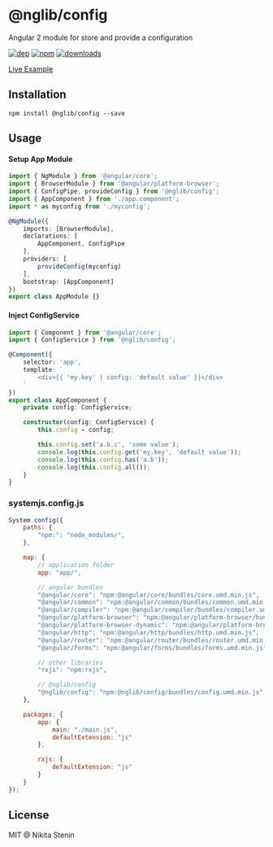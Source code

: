 # @nglib/config
Angular 2 module for store and provide a configuration

[![dep][dep-image]][dep-url]
[![npm][npm-image]][npm-url]
[![downloads][downloads-image]][downloads-url]

[travis-image]: https://img.shields.io/travis/stenin-nikita/module-promise.svg?style=flat
[travis-url]: https://travis-ci.org/stenin-nikita/@nglib/config
[dep-image]: https://david-dm.org/nglib/config.svg?style=flat
[dep-url]: https://david-dm.org/nglib/config
[npm-image]: https://img.shields.io/npm/v/@nglib/config.svg?style=flat
[npm-url]: https://npmjs.org/package/@nglib/config
[downloads-image]: https://img.shields.io/npm/dm/@nglib/config.svg?style=flat
[downloads-url]: https://npmjs.org/package/@nglib/config

[Live Example](http://plnkr.co/edit/EmqtxN5EHOFPIjrdD6km?p=preview)

## Installation

`npm install @nglib/config --save`

## Usage

#### Setup App Module

```typescript
import { NgModule } from '@angular/core';
import { BrowserModule } from '@angular/platform-browser';
import { ConfigPipe, provideConfig } from '@nglib/config';
import { AppComponent } from './app.component';
import * as myconfig from './myconfig';

@NgModule({
    imports: [BrowserModule],
    declarations: [
        AppComponent, ConfigPipe
    ],
    providers: [
        provideConfig(myconfig)
    ],
    bootstrap: [AppComponent]
})
export class AppModule {}
```
#### Inject ConfigService

```typescript
import { Component } from '@angular/core';
import { ConfigService } from '@nglib/config';

@Component({
    selector: 'app',
    template: `
        <div>{{ 'my.key' | config: 'default value' }}</div>
    `
})
export class AppComponent {
    private config: ConfigService;

    constructor(config: ConfigService) {
        this.config = config;

        this.config.set('a.b.c', 'some value');
        console.log(this.config.get('my.key', 'default value'));
        console.log(this.config.has('a.b'));
        console.log(this.config.all());
    }
}
```

### systemjs.config.js

```javascript
System.config({
    paths: {
        "npm:": "node_modules/",
    },

    map: {
        // application folder
        app: "app/",

        // angular bundles
        "@angular/core": "npm:@angular/core/bundles/core.umd.min.js",
        "@angular/common": "npm:@angular/common/bundles/common.umd.min.js",
        "@angular/compiler": "npm:@angular/compiler/bundles/compiler.umd.min.js",
        "@angular/platform-browser": "npm:@angular/platform-browser/bundles/platform-browser.umd.min.js",
        "@angular/platform-browser-dynamic": "npm:@angular/platform-browser-dynamic/bundles/platform-browser-dynamic.umd.min.js",
        "@angular/http": "npm:@angular/http/bundles/http.umd.min.js",
        "@angular/router": "npm:@angular/router/bundles/router.umd.min.js",
        "@angular/forms": "npm:@angular/forms/bundles/forms.umd.min.js",

        // other libraries
        "rxjs": "npm:rxjs",

        // @nglib/config
        "@nglib/config": "npm:@nglib/config/bundles/config.umd.min.js",
    },

    packages: {
        app: {
            main: "./main.js",
            defaultExtension: "js"
        },

        rxjs: {
            defaultExtension: "js"
        }
    }
});
```

## License
MIT @ Nikita Stenin
